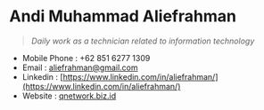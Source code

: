 # Andi Muhammad Aliefrahman

> _Daily work as a technician related to information technology_

- Mobile Phone : +62 851 6277 1309
- Email : [aliefrahman@gmail.com](mailto:aliefrahman@gmail.com)
- Linkedin : [https://www.linkedin.com/in/aliefrahman/](https://www.linkedin.com/in/aliefrahman/)
- Website : [qnetwork.biz.id](https://qnetwork.biz.id)
